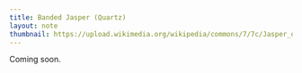 ```yaml
---
title: Banded Jasper (Quartz)
layout: note
thumbnail: https://upload.wikimedia.org/wikipedia/commons/7/7c/Jasper_outcrop_in_the_Bucegi_Mountains.jpg
---
```

Coming soon.

